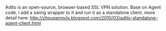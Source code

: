 Adito is an open-source, browser-based SSL VPN solution. Base on Agent code, i add a swing wrapper to it and run it as a standalone client. more detail here: http://zhoupengylx.blogspot.com/2010/03/adito-standalone-agent-client.html